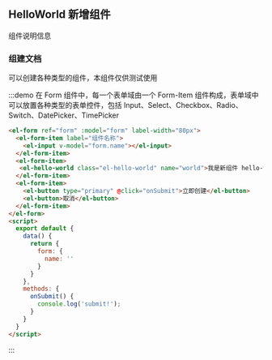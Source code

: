 ## HelloWorld 新增组件

组件说明信息

### 组建文档

可以创建各种类型的组件，本组件仅供测试使用


:::demo 在 Form 组件中，每一个表单域由一个 Form-Item 组件构成，表单域中可以放置各种类型的表单控件，包括 Input、Select、Checkbox、Radio、Switch、DatePicker、TimePicker
```html
<el-form ref="form" :model="form" label-width="80px">
  <el-form-item label="组件名称">
    <el-input v-model="form.name"></el-input>
  </el-form-item>
  <el-form-item>
   <el-hello-world class="el-hello-world" name="world">我是新组件 hello-world 插槽内容</el-hello-world>
  </el-form-item>
  <el-form-item>
    <el-button type="primary" @click="onSubmit">立即创建</el-button>
    <el-button>取消</el-button>
  </el-form-item>
</el-form>
<script>
  export default {
    data() {
      return {
        form: {
          name: ''
        }
      }
    },
    methods: {
      onSubmit() {
        console.log('submit!');
      }
    }
  }
</script>
```
:::
